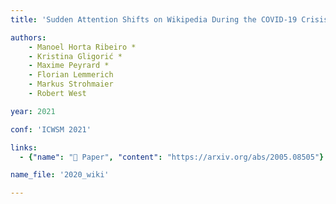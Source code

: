 ```yaml
---
title: 'Sudden Attention Shifts on Wikipedia During the COVID-19 Crisis'

authors:
    - Manoel Horta Ribeiro *
    - Kristina Gligorić *
    - Maxime Peyrard *
    - Florian Lemmerich
    - Markus Strohmaier
    - Robert West

year: 2021

conf: 'ICWSM 2021'

links:
  - {"name": "📜 Paper", "content": "https://arxiv.org/abs/2005.08505"}

name_file: '2020_wiki'

---
```

